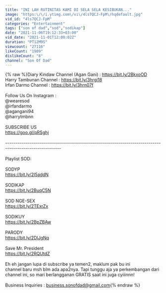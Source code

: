 ```yaml
---
title: "INI LAH RUTINITAS KAMI DI SELA SELA KESIBUKAN..."
image: "https:\/\/i.ytimg.com\/vi\/4ls7QCJ-FpM\/hqdefault.jpg"
vid_id: "4ls7QCJ-FpM"
categories: "Entertainment"
tags: ["son of dad","sod","sodikap"]
date: "2021-11-06T19:12:33+03:00"
vid_date: "2021-11-01T12:00:02Z"
duration: "PT12M9S"
viewcount: "27116"
likeCount: "1909"
dislikeCount: "8"
channel: "Son Of Dad"
---
```

{% raw %}Diary Kindaw Channel (Agan Gani) : <a rel="nofollow" target="blank" href="https://bit.ly/2BkxoOD">https://bit.ly/2BkxoOD</a><br />Harry Tambunan Channel : <a rel="nofollow" target="blank" href="https://bit.ly/3hrgi18">https://bit.ly/3hrgi18</a><br />Irfan Darmo Channel : <a rel="nofollow" target="blank" href="https://bit.ly/3hrn07f">https://bit.ly/3hrn07f</a><br /><br />Follow Us On Instagram : <br />@wearesod<br />@irfandarmo<br />@agangani94<br />@harrytmbnn<br /><br />SUBSCRIBE US<br /><a rel="nofollow" target="blank" href="https://goo.gl/pRSghj">https://goo.gl/pRSghj</a><br /><br />----------------------------------------------------------------------------------------------------------<br /><br />Playlist SOD:<br /><br />SODYP<br /><a rel="nofollow" target="blank" href="https://bit.ly/2I5addN">https://bit.ly/2I5addN</a><br /><br />SODIKAP<br /><a rel="nofollow" target="blank" href="https://bit.ly/2BuqC5N">https://bit.ly/2BuqC5N</a><br /><br />SOD NGE-SEX<br /><a rel="nofollow" target="blank" href="https://bit.ly/2TExrZx">https://bit.ly/2TExrZx</a><br /><br />SODIKUY<br /><a rel="nofollow" target="blank" href="https://bit.ly/2BpZBAw">https://bit.ly/2BpZBAw</a><br /><br />PARODY<br /><a rel="nofollow" target="blank" href="https://bit.ly/2DlJgNq">https://bit.ly/2DlJgNq</a><br /><br />Save Mr. President<br /><a rel="nofollow" target="blank" href="https://bit.ly/2RQUtdZ">https://bit.ly/2RQUtdZ</a><br /><br />Eh eh jangan lupa di subscribe ya temen2, maklum pak bu ini <br />channel baru msh blm ada apa2nya. Tapi tunggu aja ya perkembangan dari channel ini, so mari berlangganan GRATIS saat ini juga cyiiinnn!<br /><br />Business Inquiries : business.sonofdad@gmail.com{% endraw %}
